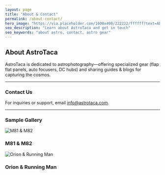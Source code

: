 ```yaml
---
layout: page
title: "About & Contact"
permalink: /about-contact/
hero_image: "https://via.placeholder.com/1600x400/222222/ffffff?text=About+%26+Contact"
seo_description: "Learn about AstroTaca and get in touch"
seo_keywords: "about astro, contact, astro gear"
---
```


<h2>About AstroTaca</h2>
<p>
  AstroTaca is dedicated to astrophotography—offering specialized gear 
  (flap flat panels, auto focusers, DC hubs) and sharing guides & blogs 
  for capturing the cosmos. 
</p>

<hr>

<h3>Contact Us</h3>
<p>
  For inquiries or support, email 
  <a href="mailto:info@astrotaca.com">info@astrotaca.com</a>.
</p>

<hr>

<h3>Sample Gallery</h3>
<div class="card-grid">
  <div class="card">
    <img src="https://via.placeholder.com/600x400/222222/ffffff?text=M81+%26+M82" alt="M81 & M82">
    <div class="card-content">
      <h3>M81 &amp; M82</h3>
    </div>
  </div>
  <div class="card">
    <img src="https://via.placeholder.com/600x400/333333/ffffff?text=Orion+%26+RunningMan" alt="Orion & Running Man">
    <div class="card-content">
      <h3>Orion &amp; Running Man</h3>
    </div>
  </div>
</div>
